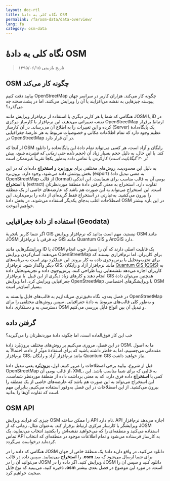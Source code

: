```yaml
---
layout: doc-rtl
title: نگاه کلی به دادهٔ OSM
permalink: /fa/osm-data/data-overview/
lang: fa
category: osm-data
---
```


نگاه کلی به دادهٔ OSM
==================


> تاریخ بازبینی ۱۳۹۵/۰۶/۱۵

<!--در این بخش، ما کارکردهای OpenStreetMap را بررسی خواهیم کرد، مواردی که به ما کمک می‌کنند تا در مورد ساختار داده و چگونگی استفاده به بهترین نحو از آنها بهتر بدانیم.-->

OSM چگونه کار می‌کند
--------------
بیایید دقت کنیم OpenStreetMap چگونه کار می‌کند. هزاران کاربر در سراسر جهان پیوسته چیزهایی به نقشه می‌افزایند یا آن را ویرایش می‌کنند. اما در پشت‌صحنه چه می‌گذرد؟  

هنگامی که شما یا هر کاربر دیگری با استفاده از نرم‌افزار ویرایش مانند JOSM یا iD در نقشه تغییراتی می‌دهید، این نرم‌افزار با کارساز مرکزی OpenStreetMap ارتباط برقرار کرده و این تغییرات را به اطلاع آن می‌رساند. در آن کارساز (Server) یک پایگاه‌دادهٔ عظیم وجود دارد که تمام اطلاعات مکانی و خصوصیات مربوط به هر عارضهٔ جغرافیایی در OpenStreetMap در آن قرار دارد.  

از آنجا که OSM رایگان و آزاد است، هر کسی می‌تواند تمام دادهٔ این پایگاه‌داده را دانلود کند. با این حال، به دلیل حجم بسیار زیاد آن (*حجم داده حتی زمانی که فشرده شود، بیش از ۳۰ گیگابایت است*) کارکردن با تمامی داده به‌طور یکجا تقریباً غیرممکن است.  

به دلیل این محدودیت، روش‌های مختلفی برای **برون‌برد** و **استخراج** داده‌ای که در این بخش پوشش داده می‌شود، وجود دارد. برون‌برد (export) به معنی تبدیل دادهٔ OpenStreetMap از قالب (format) بومی آن به قالب مناسب برای شماست. این اندکی با **استخراج** (extract) تفاوت دارد. استخراج به معنی گرفتن دادهٔ منطقهٔ موردنظرتان است. این استخراج می‌تواند به این صورت هم باشد که عارضه‌های خاصی از یک منطقه را بیرون می‌کشید. به‌عبارتی در استخراج فقط گزیده‌ای از داده را برمی‌دارید. این اصطلاحات اغلب به‌جای یکدیگر استفاده می‌شوند. در بخش دادهٔ OSM در این باره بیشتر خواهیم آموخت.  

استفاده از دادهٔ جغرافیایی (Geodata)
--------------
اگر شما کاربر باتجربهٔ GIS نیستید، مهم است بدانید که نرم‌افزار ویرایش OSM مانند JOSM چه فرقی با نرم‌افزار GIS مانند Quantum GIS و ArcGIS دارد.  

ویرایشگرهایی مانند iD یا JOSM یک قابلیت اصلی دارند که آن را بسیار خوب انجام می‌دهند: آسان‌کردن ویرایش OpenStreetMap برای کاربران. اما نرم‌افزاری نیستند که برای تجزیه‌وتحلیل یا پرس‌وجوی داده به کار بروند.
این عملکرد بهتر است به برنامه‌های دیگر واگذار شود. نرم‌افزار GIS، مانند نرم‌افزار آزاد و رایگان [Quantum GIS (QGIS)](http://www.qgis.org) به کاربران اجازه می‌دهد نقشه‌هایی زیبا طراحی کنند، پرس‌وجوی داده و تجزیه‌وتحلیل داده انجام دهند و کارهای زیاد دیگری از این قبیل. با نرم‌افزار GIS همچنین می‌توان دادهٔ جغرافیایی ویرایش کرد، اما ویرایش OpenStreetMap با ویرایشگرهای اختصاصی OSM بسیار آسان‌تر است.  

در فصل بعدی، نگاه دقیق‌تری می‌اندازیم به قالب‌های فایل وابسته به OpenStreetMap و به‌طور کلی قالب‌های مربوط به دادهٔ جغرافیایی. سپس روش‌های مختلفی را برای دسترسی به و دستکاری دادهٔ OSM و تبدیل آن بین انواع فایل بررسی می‌کنیم.  


گرفتن داده
-----------------

خب این کار فوق‌العاده است، اما چگونه دادهٔ موردنظرتان را می‌گیرید؟  

در این فصل، مروری می‌کنیم بر روش‌های مختلف برون‌بُرد دادهٔ OSM. ما به اصول مقدماتی می‌چسبیم، اما به خاطر داشته باشید که برای استفادهٔ موثّر از داده، احتمالاً به نرم‌افزار GIS،
مانند نرم‌افزار آزاد و رایگان Quantum GIS نیاز خواهید داشت.  

قبل از شروع، بیایید برخی اصطلاحات را مرور کنیم. اول، **برون‌بُرد** یعنی تبدیل دادهٔ OpenStreetMap از قالب بومی آن، XML، به قالبی که برای شما مناسب باشد. این کمی با **استخراج** داده فرق دارد، که به معنی برداشت داده از منطقهٔ موردنظر شماست. این استخراج می‌تواند به این صورت هم باشد که عارضه‌های خاصی از یک منطقه را بیرون می‌کشید. از این اصطلاحات در این فصل به‌وفور استفاده می‌کنیم، بنابراین مهم است که تفاوت آن‌ها را بدانید.  

OSM API
------------
چیزی که فرآیند ویرایش OSM را ممکن ساخته API نام دارد. API اجازه می‌دهد نرم‌افزار ویرایشگر با کارساز مرکزی ارتباط برقرار کند. به‌عنوان مثال، زمانی که از JOSM استفاده می‌کنید و منطقه‌ای را که می‌خواهید نقشه‌اش را بکشید انتخاب می‌نمایید، یک تماس API به کارساز فرستاده می‌شود و تمام اطلاعات موجود در منطقه‌‌ای که انتخاب کرده‌اید درخواست می‌گردد.  

هنگامی که داده را در JOSM دانلود می‌کنید، در واقع دارید دادهٔ یک منطقهٔ خاص از جهان را **استخراج** می‌نمایید. سپس داده در قالب **‎.osm** برای شما ارسال می‌شود که بعد می‌توانید آن را در JOSM ویرایش کنید. اگر داده را در JOSM دانلود کنید و سپس آن را ذخیره کنید، می‌بینید که نوع فایل **‎.osm** است. در مورد این موضوع در فصل بعدی بیشتر صحبت خواهیم کرد.  
